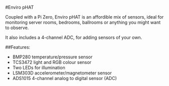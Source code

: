 <!--
---
name: Enviro pHAT
class: board
type: iot
image: 'enviro-phat.png'
manufacturer: Pimoroni
description: A package of environmental sensors for IoT projects
url: https://shop.pimoroni.com/products/enviro-phat
github: https://github.com/pimoroni/enviro-phat
buy: https://shop.pimoroni.com/products/enviro-phat
formfactor: Custom
pincount: 40
eeprom: no
power: 5v
pin:
  '3':
    mode: i2c
  '5':
    mode: i2c
  '7':
    mode: output
    name: Lights
i2c:
  '0x29':
    name: Light/Colour Sensor
    device: TCS3472
  '0x1d':
    name: Motion Sensor
    device: LSM303D
  '0x77':
    name: Temp/Pressure Sensor
    device: BMP280
  '0x48':
    name: 4-Channel Analog Input
    device: ADS1015
-->
#Enviro pHAT

Coupled with a Pi Zero, Enviro pHAT is an affordible mix of sensors, ideal for monitoring server rooms, bedrooms, ballrooms or anything you might want to observe.

It also includes a 4-channel ADC, for adding sensors of your own.

##Features:

- BMP280 temperature/pressure sensor
- TCS3472 light and RGB colour sensor
- Two LEDs for illumination
- LSM303D accelerometer/magnetometer sensor
- ADS1015 4-channel analog to digital sensor (ADC)
